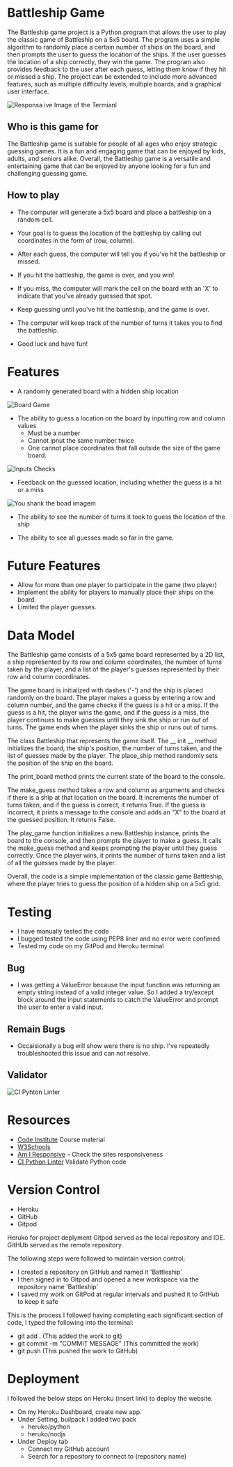 
# Battleship Game

The Battleship game project is a Python program that allows the user to play the classic game of Battleship on a 5x5 board. The program uses a simple algorithm to randomly place a certain number of ships on the board, and then prompts the user to guess the location of the ships. If the user guesses the location of a ship correctly, they win the game. The program also provides feedback to the user after each guess, letting them know if they hit or missed a ship. The project can be extended to include more advanced features, such as multiple difficulty levels, multiple boards, and a graphical user interface.

<img src="assets/readme/main_img.jpg" alt="Responsa
ive Image of the Termianl">

## Who is this game for

The Battleship game is suitable for people of all ages who enjoy strategic guessing games. It is a fun and engaging game that can be enjoyed by kids, adults, and seniors alike.
Overall, the Battleship game is a versatile and entertaining game that can be enjoyed by anyone looking for a fun and challenging guessing game.

## How to play 

- The computer will generate a 5x5 board and place a battleship on a random cell.

- Your goal is to guess the location of the battleship by calling out coordinates in the form of (row, column).

- After each guess, the computer will tell you if you've hit the battleship or missed.

- If you hit the battleship, the game is over, and you win!

- If you miss, the computer will mark the cell on the board with an 'X' to indicate that you've already guessed that spot.

- Keep guessing until you've hit the battleship, and the game is over.

- The computer will keep track of the number of turns it takes you to find the battleship.

- Good luck and have fun!

# Features

- A randomly generated board with a hidden ship location

<img src="assets/readme/battleship_board.jpg" alt="Board Game">

- The ability to guess a location on the board by inputting row and column values
    - Must be a number 
    - Cannot ipnut the same number twice
    - One cannot place coordinates that fall outside the size of the game board.

<img src="assets/readme/battleship_inputs.jpg" alt="Inputs Checks">

- Feedback on the guessed location, including whether the guess is a hit or a miss

<img src="assets/readme/battleship_end_game.jpg" alt="You shank the boad imagem">

- The ability to see the number of turns it took to guess the location of the ship

- The ability to see all guesses made so far in the game.


# Future Features

- Allow for more than one player to participate in the game (two player)
- Implement the ability for players to manually place their ships on the board.
- Limited the player guesses.

# Data Model

The Battleship game consists of a 5x5 game board represented by a 2D list, a ship represented by its row and column coordinates, the number of turns taken by the player, and a list of the player's guesses represented by their row and column coordinates. 

The game board is initialized with dashes ('-') and the ship is placed randomly on the board. The player makes a guess by entering a row and column number, and the game checks if the guess is a hit or a miss. If the guess is a hit, the player wins the game, and if the guess is a miss, the player continues to make guesses until they sink the ship or run out of turns. The game ends when the player sinks the ship or runs out of turns.

The class Battleship that represents the game itself. The __ init __ method initializes the board, the ship's position, the number of turns taken, and the list of guesses made by the player. The place_ship method randomly sets the position of the ship on the board.

The print_board method prints the current state of the board to the console.

The make_guess method takes a row and column as arguments and checks if there is a ship at that location on the board. It increments the number of turns taken, and if the guess is correct, it returns True. If the guess is incorrect, it prints a message to the console and adds an "X" to the board at the guessed position. It returns False.

The play_game function initializes a new Battleship instance, prints the board to the console, and then prompts the player to make a guess. It calls the make_guess method and keeps prompting the player until they guess correctly. Once the player wins, it prints the number of turns taken and a list of all the guesses made by the player.

Overall, the code is a simple implementation of the classic game Battleship, where the player tries to guess the position of a hidden ship on a 5x5 grid.

# Testing

- I have manually tested the code 
- I bugged tested the code using PEP8 liner and no error were confimed
- Tested my code on my GitPod and Heroku terminal

## Bug 
  
  - I was getting a ValueError because the input function was returning an empty string instead of a valid integer value. So I added a try/except block around the input statements to catch the ValueError and prompt the user to enter a valid input.
  
  ## Remain Bugs

   - Occaisionally a bug will show were there is no ship. I've repeatedly troubleshooted this issue and can not resolve.

  ## Validator 

<img src="assets/readme/python_validator.jpg" alt="CI Pyhton Linter">

# Resources
- [Code Institute](https://codeinstitute.net/) Course material
- [W3Schools]( https://www.w3schools.com/) 
- [Am I Responsive](http://ami.responsivedesign.is/) – Check the sites responsiveness
- [CI Python Linter](https://pep8ci.herokuapp.com/#) Validate Python code

# Version Control 

- Heroku
- GitHub
- Gitpod

Heruko for project deplyment
Gitpod served as the local repository and IDE. 
GitHUb served as the remote repository. 


The following steps were followed to maintain version control;

- I created a repository on GitHub and named it 'Battleship' 
- I then signed in to Gitpod and opened a new workspace via the repository name 'Battleship'
- I saved my work on GitPod at regular intervals and pushed it to GitHub to keep it safe

This is the process I followed having completing each significant section of code, I typed the following into the terminal:
- git add . (This added the work to git)
- git commit -m "COMMIT MESSAGE" (This committed the work)
- git push (This pushed the work to GitHub)

# Deployment 

I followed the below steps on Heroku (insert link) to deploy the website. 

- On my Heroku Dashboard, create new app.
- Under Setting, builpack I added two pack 
  - heruko/python
  - heruko/nodjs
- Under Deploy tab
  - Connect my GitHub account
  - Search for a repository to connect to (repository name)


